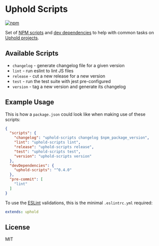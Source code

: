 # Uphold Scripts

[![npm][npm-image]][npm-url]

Set of [NPM scripts](https://docs.npmjs.com/cli/run-script)
and [dev dependencies](http://npm.github.io/using-pkgs-docs/package-json/types/devdependencies.html)
to help with common tasks on [Uphold projects](https://github.com/uphold).

## Available Scripts

- `changelog` - generate changelog file for a given version
- `lint` - run eslint to lint JS files
- `release` - cut a new release for a new version
- `test` - run the test suite with jest pre-configured
- `version` - tag a new version and generate its changelog

## Example Usage

This is how a `package.json` could look like when making use of these scripts:

```json
{
  "scripts": {
    "changelog": "uphold-scripts changelog $npm_package_version",
    "lint": "uphold-scripts lint",
    "release": "uphold-scripts release",
    "test": "uphold-scripts test",
    "version": "uphold-scripts version"
  },
  "devDependencies": {
    "uphold-scripts": "^0.4.0"
  },
  "pre-commit": [
    "lint"
  ]
}
```

To use the [ESLint](https://eslint.org) validations, this is the minimal `.eslintrc.yml` required:

```yaml
extends: uphold
```

## License

MIT

[npm-image]: https://img.shields.io/npm/v/uphold-scripts/latest
[npm-url]: https://www.npmjs.com/package/uphold-scripts
